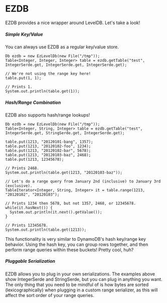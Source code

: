 # EZDB

EZDB provides a nice wrapper around LevelDB. Let's take a look!

##### Simple Key/Value

You can always use EZDB as a regular key/value store.

    Db ezdb = new EzLevelDb(new File("/tmp"));
    Table<Integer, Integer, Integer> table = ezdb.getTable("test", IntegerSerde.get, IntegerSerde.get, IntegerSerde.get);
    
    // We're not using the range key here!
    table.put(1, 1);
    
    // Prints 1.
    System.out.println(table.get(1));

##### Hash/Range Combination

EZDB also supports hash/range lookups!

    Db ezdb = new EzLevelDb(new File("/tmp"));
    Table<Integer, String, Integer> table = ezdb.getTable("test", IntegerSerde.get, StringSerde.get, IntegerSerde.get);
    
    table.put(1213, "20120101-bang", 1357);
    table.put(1213, "20120102-foo", 1234);
    table.put(1213, "20120102-bar", 5678);
    table.put(1213, "20120103-baz", 2468);
    table.put(1213, 12345678);
    
    // Prints 2468.
    System.out.println(table.get(1213, "20120103-baz"));
    
    // Let's do a range query from January 2nd (inclusive) to January 3rd (exclusive).
    TableIterator<Integer, String, Integer> it = table.range(1213, "20120102", "20120103");
    
    // Prints 1234 then 5678, but not 1357, 2468, or 12345678.
    while(it.hasNext()) {
      System.out.println(it.next().getValue());
    }
    
    // Prints 12345678.
    System.out.println(table.get(1213));

This functionality is very similar to DynamoDB's hash key/range key behavior. Using the hash key, you can group rows together, and then perform range queries within these buckets! Pretty cool, huh?

##### Pluggable Serialization

EZDB allows you to plug in your own serializations. The examples above show IntegerSerde and StringSerde, but you can plug in anything you want. The only thing that you need to be mindful of is how bytes are sorted (lexicographically) when plugging in a custom range serializer, as this will affect the sort order of your range queries.